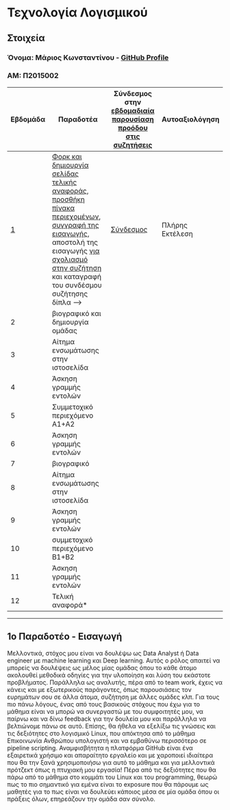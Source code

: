 # Τεχνολογία Λογισμικού

## Στοιχεία

### Όνομα: Μάριος Κωνσταντίνου - [GitHub Profile](https://github.com/mariosconsta)

### ΑΜ: Π2015002

| Εβδομάδα | Παραδοτέα | Σύνδεσμος στην [εβδομαδιαία παρουσίαση προόδου στις συζητήσεις](https://github.com/courses-ionio/help/discussions/categories/show-and-tell) | Αυτοαξιολόγηση |
| --- | --- | --- | --- |
| [1](#1ο-παραδοτέο---εισαγωγή) | [Φορκ και δημιουργία σελίδας τελικής αναφοράς](https://courses-ionio.github.io/help/guide/), [προσθήκη πίνακα περιεχομένων](https://raw.githubusercontent.com/courses-ionio/sw/master/README.md), [συγγραφή της εισαγωγής](https://courses-ionio.github.io/help/intro/), αποστολή της εισαγωγής [για σχολιασμό στην συζήτηση](https://github.com/courses-ionio/help/discussions/categories/show-and-tell) και καταγραφή του συνδέσμου συζήτησης δίπλα --> | [Σύνδεσμος](https://github.com/courses-ionio/help/discussions/82) | Πλήρης Εκτέλεση |
| 2 | βιογραφικό και δημιουργία ομάδας | | |
| 3 | Αίτημα ενσωμάτωσης στην ιστοσελίδα | | |
| 4 | Άσκηση γραμμής εντολών | | |
| 5 | Συμμετοχικό περιεχόμενο A1+A2 | | |
| 6 | Άσκηση γραμμής εντολών | | |
| 7 | βιογραφικό | | |
| 8 | Αίτημα ενσωμάτωσης στην ιστοσελίδα | | |
| 9 | Άσκηση γραμμής εντολών | | |
| 10 | συμμετοχικό περιεχόμενο B1+B2 | | |
| 11 | Άσκηση γραμμής εντολών | | |
| 12 | Τελική αναφορά* | | |

---

## 1ο Παραδοτέο - Εισαγωγή

Μελλοντικά, στόχος μου είναι να δουλέψω ως Data Analyst ή Data engineer με machine learning και Deep learning. Αυτός ο ρόλος απαιτεί να μπορείς να δουλέψεις ως μέλος μίας ομάδας όπου το κάθε άτομο ακολουθεί μεθοδικά οδηγίες για την υλοποίηση και λύση του εκάστοτε προβλήματος. Παράλληλα ως αναλυτής, πέρα από το team work, έχεις να κάνεις και με εξωτερικούς παράγοντες, όπως παρουσιάσεις τον ευρημάτων σου σε άλλα άτομα, συζήτηση με άλλες ομάδες κλπ.
Για τους πιο πάνω λόγους, ένας από τους βασικούς στόχους που έχω για το μάθημα είναι να μπορώ να συνεργαστώ με του συμφοιτητές μου, να παίρνω και να δίνω feedback για την δουλεία μου και παράλληλα να βελτιώνομε πάνω σε αυτό. Επίσης, θα ήθελα να εξελίξω τις γνώσεις και τις δεξιότητες στο λογισμικό Linux, που απόκτησα από το μάθημα Επικοινωνία Ανθρώπου υπολογιστή και να εμβαθύνω περισσότερο σε pipeline scripting.
Αναμφισβήτητα η πλατφόρμα GitHub είναι ένα εξαιρετικά χρήσιμο και απαραίτητο εργαλείο και με χαροποιεί ιδιαίτερα που θα την ξανά χρησιμοποιήσω για αυτό το μάθημα και για μελλοντικά πρότζεκτ όπως η πτυχιακή μου εργασία!
Πέρα από τις δεξιότητες που θα πάρω από το μάθημα στο κομμάτι του Linux και του programming, θεωρώ πως το πιο σημαντικό για εμένα είναι το exposure που θα πάρουμε ως μαθητές για το πως είναι να δουλεύει κάποιος μέσα σε μία ομάδα όπου οι πράξεις όλων, επηρεάζουν την ομάδα σαν σύνολο.
